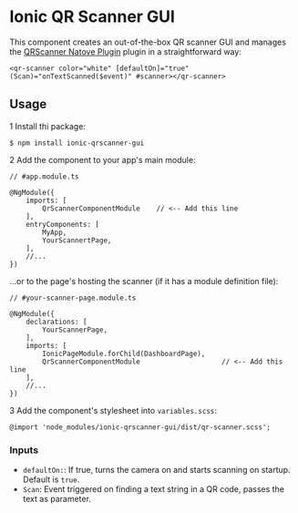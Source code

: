 # Ionic QR Scanner GUI #

This component creates an out-of-the-box QR scanner GUI and manages the [QRScanner Natove Plugin](https://ionicframework.com/docs/native/qr-scanner/) plugin in a straightforward way:

```
<qr-scanner color="white" [defaultOn]="true" (Scan)="onTextScanned($event)" #scanner></qr-scanner>
```

## Usage ##

1 Install thi package:

```
$ npm install ionic-qrscanner-gui
```

2 Add the component to your app's main module:

```
// #app.module.ts

@NgModule({
	imports: [
		QrScannerComponentModule	// <-- Add this line
	],
	entryComponents: [
		MyApp,
		YourScannertPage,
	],
	//...
})
```

...or to the page's hosting the scanner (if it has a module definition file):

```
// #your-scanner-page.module.ts

@NgModule({
	declarations: [
		YourScannerPage,
	],
	imports: [
		IonicPageModule.forChild(DashboardPage),
		QrScannerComponentModule					// <-- Add this line
	],
	//...
})
```


3 Add the component's stylesheet into `variables.scss`:

```
@import 'node_modules/ionic-qrscanner-gui/dist/qr-scanner.scss';
```




### Inputs ###

* `defaultOn:`: If true, turns the camera on and starts scanning on startup. Default is `true`.
* `Scan`: Event triggered on finding a text string in a QR code, passes the text as parameter.